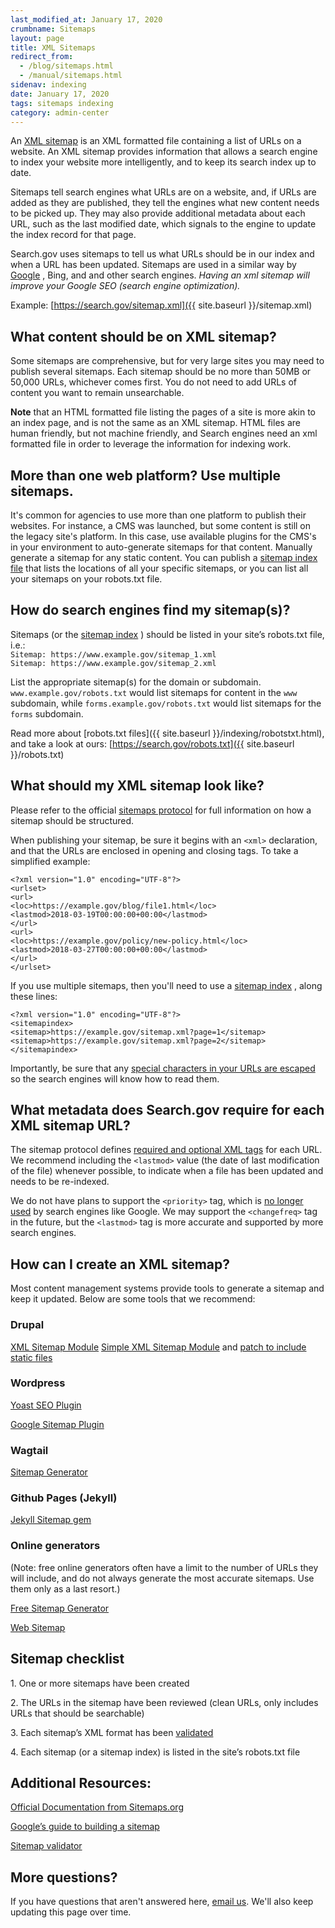 ```yaml
---
last_modified_at: January 17, 2020
crumbname: Sitemaps
layout: page
title: XML Sitemaps
redirect_from:
  - /blog/sitemaps.html
  - /manual/sitemaps.html
sidenav: indexing
date: January 17, 2020
tags: sitemaps indexing
category: admin-center
---
```

An [XML sitemap](https://en.wikipedia.org/wiki/Sitemaps)  is an XML formatted file containing a list of URLs on a website. An XML sitemap provides information that allows a search engine to index your website more intelligently, and to keep its search index up to date. 

Sitemaps tell search engines what URLs are on a website, and, if URLs are added as they are published, they tell the engines what new content needs to be picked up. They may also provide additional metadata about each URL, such as the last modified date, which signals to the engine to update the index record for that page.  

Search.gov uses sitemaps to tell us what URLs should be in our index and when a URL has been updated. Sitemaps are used in a similar way by [Google](https://support.google.com/webmasters/answer/156184) , Bing, and and other search engines. *Having an xml sitemap will improve your Google SEO (search engine optimization).*

Example: [https://search.gov/sitemap.xml]({{ site.baseurl }}/sitemap.xml)

## What content should be on XML sitemap?

Some sitemaps are comprehensive, but for very large sites you may need to publish several sitemaps. Each sitemap should be no more than 50MB or 50,000 URLs, whichever comes first. You do not need to add URLs of content you want to remain unsearchable.

**Note** that an HTML formatted file listing the pages of a site is more akin to an index page, and is not the same as an XML sitemap. HTML files are human friendly, but not machine friendly, and Search engines need an xml formatted file in order to leverage the information for indexing work.

## More than one web platform? Use multiple sitemaps.

It's common for agencies to use more than one platform to publish their websites. For instance, a CMS was launched, but some content is still on the legacy site's platform. In this case, use available plugins for the CMS's in your environment to auto-generate sitemaps for that content. Manually generate a sitemap for any static content. You can publish a [sitemap index file](https://www.sitemaps.org/protocol.html#index)  that lists the locations of all your specific sitemaps, or you can list all your sitemaps on your robots.txt file.

## How do search engines find my sitemap(s)?

Sitemaps (or the [sitemap index](https://www.sitemaps.org/protocol.html#index) ) should be listed in your site’s robots.txt file, i.e.:  
`Sitemap: https://www.example.gov/sitemap_1.xml`  
`Sitemap: https://www.example.gov/sitemap_2.xml`  

List the appropriate sitemap(s) for the domain or subdomain. `www.example.gov/robots.txt` would list sitemaps for content in the `www` subdomain, while `forms.example.gov/robots.txt` would list sitemaps for the `forms` subdomain.

Read more about [robots.txt files]({{ site.baseurl }}/indexing/robotstxt.html), and take a look at ours: [https://search.gov/robots.txt]({{ site.baseurl }}/robots.txt)

## What should my XML sitemap look like?

Please refer to the official [sitemaps protocol](https://www.sitemaps.org/protocol.html)  for full information on how a sitemap should be structured.

When publishing your sitemap, be sure it begins with an `<xml>` declaration, and that the URLs are enclosed in opening and closing tags. To take a simplified example:

```
<?xml version="1.0" encoding="UTF-8"?>
<urlset>
<url>
<loc>https://example.gov/blog/file1.html</loc>
<lastmod>2018-03-19T00:00:00+00:00</lastmod>
</url>
<url>
<loc>https://example.gov/policy/new-policy.html</loc>
<lastmod>2018-03-27T00:00:00+00:00</lastmod>
</url>
</urlset>
```
If you use multiple sitemaps, then you'll need to use a [sitemap index](https://www.sitemaps.org/protocol.html#index) , along these lines:

```
<?xml version="1.0" encoding="UTF-8"?>
<sitemapindex>
<sitemap>https://example.gov/sitemap.xml?page=1</sitemap>
<sitemap>https://example.gov/sitemap.xml?page=2</sitemap>
</sitemapindex>
```
Importantly, be sure that any [special characters in your URLs are escaped](https://www.sitemaps.org/protocol.html#escaping)  so the search engines will know how to read them.

## What metadata does Search.gov require for each XML sitemap URL?

The sitemap protocol defines [required and optional XML tags](https://www.sitemaps.org/protocol.html#xmlTagDefinitions)  for each URL. We recommend including the `<lastmod>` value (the date of last modification of the file) whenever possible, to indicate when a file has been updated and needs to be re-indexed. 

We do not have plans to support the `<priority>` tag, which is [no longer used](https://www.seroundtable.com/google-priority-change-frequency-xml-sitemap-20273.html)  by search engines like Google. We may support the `<changefreq>` tag in the future, but the `<lastmod>` tag is more accurate and supported by more search engines.

## How can I create an XML sitemap?

Most content management systems provide tools to generate a sitemap and keep it updated. Below are some tools that we recommend:

### Drupal
[XML Sitemap Module](https://www.drupal.org/project/xmlsitemap) 
[Simple XML Sitemap Module](https://www.drupal.org/project/simple_sitemap) and [patch to include static files](https://www.drupal.org/files/issues/2021-06-30/simple_sitemap-files-support-2947456-29.patch?utm_campaign=Search.gov%20Newsletter&utm_medium=email&_hsmi=198438564&_hsenc=p2ANqtz-8yCCK6Ih9dYXGdUCAlfyRtU4zd72dP_UGQV--3em_Fzk-35YH-I6z3MG_GcqLHIbP6HN53wUScxZx0ivUCtUoIW9BGiQ&utm_content=198438564&utm_source=hs_email)

### Wordpress
[Yoast SEO Plugin](https://wordpress.org/plugins/wordpress-seo/) 

[Google Sitemap Plugin](https://wordpress.org/plugins/google-sitemap-generator/) 

### Wagtail
[Sitemap Generator](http://docs.wagtail.io/en/latest/reference/contrib/sitemaps.html) 

### Github Pages (Jekyll)
[Jekyll Sitemap gem](https://help.github.com/articles/sitemaps-for-github-pages/) 

### Online generators
(Note: free online generators often have a limit to the number of URLs they will include, and do not always generate the most accurate sitemaps. Use them only as a last resort.)

[Free Sitemap Generator](https://freesitemapgenerator.com) 

[Web Sitemap](http://www.web-site-map.com/) 

## Sitemap checklist
<i class="icon-check" ></i> 1. One or more sitemaps have been created

<i class="icon-check"></i> 2. The URLs in the sitemap have been reviewed (clean URLs, only includes URLs that should be searchable)

<i class="icon-check"></i> 3. Each sitemap’s XML format has been [validated](https://www.websiteplanet.com/webtools/sitemap-validator/) 

<i class="icon-check"></i> 4. Each sitemap (or a sitemap index) is listed in the site’s robots.txt file

## Additional Resources:
[Official Documentation from Sitemaps.org](https://www.sitemaps.org/) 

[Google’s guide to building a sitemap](https://support.google.com/webmasters/answer/183668?hl=en&ref_topic=4581190) 

[Sitemap validator](https://www.websiteplanet.com/webtools/sitemap-validator/) 

## More questions?
If you have questions that aren't answered here, [email us](mailto:search@gsa.gov). We'll also keep updating this page over time.
